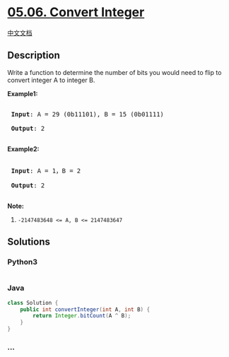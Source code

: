 # [05.06. Convert Integer](https://leetcode-cn.com/problems/convert-integer-lcci)

[中文文档](/lcci/05.06.Convert%20Integer/README.md)

## Description
<p>Write a function to determine the number of bits you would need to flip to convert integer A to integer B.</p>



<p><strong>Example1:</strong></p>



<pre>

<strong> Input</strong>: A = 29 (0b11101), B = 15 (0b01111)

<strong> Output</strong>: 2

</pre>



<p><strong>Example2:</strong></p>



<pre>

<strong> Input</strong>: A = 1，B = 2

<strong> Output</strong>: 2

</pre>



<p><strong>Note:</strong></p>



<ol>
	<li><code>-2147483648 &lt;= A, B &lt;= 2147483647</code></li>
</ol>




## Solutions


### Python3

```python

```

### Java

```java
class Solution {
    public int convertInteger(int A, int B) {
        return Integer.bitCount(A ^ B);
    }
}
```

### ...
```

```

